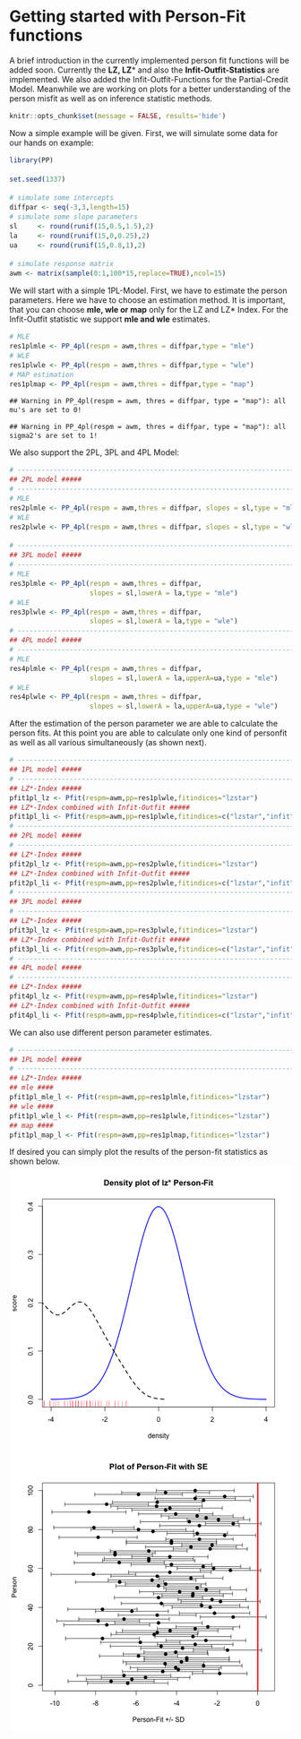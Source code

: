 <!--
%\VignetteEngine{knitr::knitr}
%\VignetteIndexEntry{Getting started with Personfit in PP}
-->
# Getting started with Person-Fit functions

A brief introduction in the currently implemented person fit functions will be added soon. Currently the **LZ, LZ*** and also the **Infit-Outfit-Statistics** are implemented. We also added the Infit-Outfit-Functions for the Partial-Credit Model. Meanwhile we are working on plots for a better understanding of the person misfit as well as on inference statistic methods.


```r
knitr::opts_chunk$set(message = FALSE, results='hide')
```

Now a simple example will be given.
First, we will simulate some data for our hands on example:

```r
library(PP)

set.seed(1337)

# simulate some intercepts
diffpar <- seq(-3,3,length=15)
# simulate some slope parameters
sl     <- round(runif(15,0.5,1.5),2)
la     <- round(runif(15,0,0.25),2)
ua     <- round(runif(15,0.8,1),2)

# simulate response matrix
awm <- matrix(sample(0:1,100*15,replace=TRUE),ncol=15)
```

We will start with a simple 1PL-Model. First, we have to estimate the person parameters. Here we have to choose an estimation method. It is important, that you can choose **mle, wle or map** only for the LZ and LZ* Index. For the Infit-Outfit statistic we support **mle and wle** estimates.


```r
# MLE
res1plmle <- PP_4pl(respm = awm,thres = diffpar,type = "mle")
# WLE
res1plwle <- PP_4pl(respm = awm,thres = diffpar,type = "wle")
# MAP estimation
res1plmap <- PP_4pl(respm = awm,thres = diffpar,type = "map")
```

```
## Warning in PP_4pl(respm = awm, thres = diffpar, type = "map"): all mu's are set to 0!
```

```
## Warning in PP_4pl(respm = awm, thres = diffpar, type = "map"): all sigma2's are set to 1!
```

We also support the 2PL, 3PL and 4PL Model:

```r
# ------------------------------------------------------------------------
## 2PL model ##### 
# ------------------------------------------------------------------------
# MLE
res2plmle <- PP_4pl(respm = awm,thres = diffpar, slopes = sl,type = "mle")
# WLE
res2plwle <- PP_4pl(respm = awm,thres = diffpar, slopes = sl,type = "wle")

# ------------------------------------------------------------------------
## 3PL model ##### 
# ------------------------------------------------------------------------
# MLE
res3plmle <- PP_4pl(respm = awm,thres = diffpar,
                    slopes = sl,lowerA = la,type = "mle")
# WLE
res3plwle <- PP_4pl(respm = awm,thres = diffpar,
                    slopes = sl,lowerA = la,type = "wle")
# ------------------------------------------------------------------------
## 4PL model ##### 
# ------------------------------------------------------------------------
# MLE
res4plmle <- PP_4pl(respm = awm,thres = diffpar,
                    slopes = sl,lowerA = la,upperA=ua,type = "mle")
# WLE
res4plwle <- PP_4pl(respm = awm,thres = diffpar,
                    slopes = sl,lowerA = la,upperA=ua,type = "wle")
```

After the estimation of the person parameter we are able to calculate the person fits. At this point you are able to calculate only one kind of personfit as well as all various simultaneously (as shown next).


```r
# ------------------------------------------------------------------------
## 1PL model ##### 
# ------------------------------------------------------------------------
## LZ*-Index ##### 
pfit1pl_lz <- Pfit(respm=awm,pp=res1plwle,fitindices="lzstar")
## LZ*-Index combined with Infit-Outfit ##### 
pfit1pl_li <- Pfit(respm=awm,pp=res1plwle,fitindices=c("lzstar","infit","outfit"))
# ------------------------------------------------------------------------
## 2PL model ##### 
# ------------------------------------------------------------------------
## LZ*-Index ##### 
pfit2pl_lz <- Pfit(respm=awm,pp=res2plwle,fitindices="lzstar")
## LZ*-Index combined with Infit-Outfit ##### 
pfit2pl_li <- Pfit(respm=awm,pp=res2plwle,fitindices=c("lzstar","infit","outfit"))
# ------------------------------------------------------------------------
## 3PL model ##### 
# ------------------------------------------------------------------------
## LZ*-Index ##### 
pfit3pl_lz <- Pfit(respm=awm,pp=res3plwle,fitindices="lzstar")
## LZ*-Index combined with Infit-Outfit ##### 
pfit3pl_li <- Pfit(respm=awm,pp=res3plwle,fitindices=c("lzstar","infit","outfit"))
# ------------------------------------------------------------------------
## 4PL model ##### 
# ------------------------------------------------------------------------
## LZ*-Index ##### 
pfit4pl_lz <- Pfit(respm=awm,pp=res4plwle,fitindices="lzstar")
## LZ*-Index combined with Infit-Outfit ##### 
pfit4pl_li <- Pfit(respm=awm,pp=res4plwle,fitindices=c("lzstar","infit","outfit"))
```

We can also use different person parameter estimates.


```r
# ------------------------------------------------------------------------
## 1PL model ##### 
# ------------------------------------------------------------------------
## LZ*-Index ##### 
## mle ####
pfit1pl_mle_l <- Pfit(respm=awm,pp=res1plmle,fitindices="lzstar")
## wle ####
pfit1pl_wle_l <- Pfit(respm=awm,pp=res1plwle,fitindices="lzstar")
## map ####
pfit1pl_map_l <- Pfit(respm=awm,pp=res1plmap,fitindices="lzstar")
```

If desired you can simply plot the results of the person-fit statistics as shown below.
![plot of chunk plot](figure/plot-1.png)![plot of chunk plot](figure/plot-2.png)
